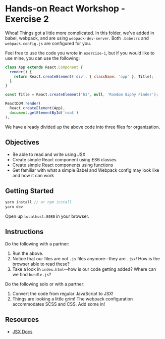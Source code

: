 # Hands-on React Workshop - Exercise 2

Whoa! Things got a little more complicated. In this folder, we've added in babel, webpack, and are using `webpack-dev-server`. Both `.babelrc` and `webpack.config.js` are configured for you.

Feel free to use the code you wrote in `exercise-1`, but if you would like to use mine, you can use the following:

```js
class App extends React.Component {
  render() {
    return React.createElement('div', { className: 'app' }, Title);
  }
}

const Title = React.createElement('h1', null, 'Random Giphy Finder');

ReactDOM.render(
  React.createElement(App),
  document.getElementById('root')
);
```

We have already divided up the above code into three files for organization.

## Objectives

* Be able to read and write using JSX
* Create simple React component using ES6 classes
* Create simple React components using functions
* Get familiar with what a simple Babel and Webpack config may look like and how it can work

## Getting Started

```js
yarn install // or npm install
yarn dev
```

Open up `localhost:8080` in your browser.

## Instructions

Do the following with a partner:

1. Run the above.
1. Notice that our files are not `.js` files anymore--they are `.jsx`! How is the browser able to read these?
1. Take a look in `index.html`--how is our code getting added? Where can we find `bundle.js`?

Do the following solo or with a partner:

1. Convert the code from regular JavaScript to JSX!
1. Things are looking a little grim! The webpack configuration accommodates SCSS and CSS. Add some in!

## Resources

* [JSX Docs](https://kapeli.com/dash_share?docset_file=React&docset_name=React&path=reactjs.org/docs/introducing-jsx.html&platform=react&repo=Main&source=reactjs.org/docs/introducing-jsx.html&version=16.6.3)